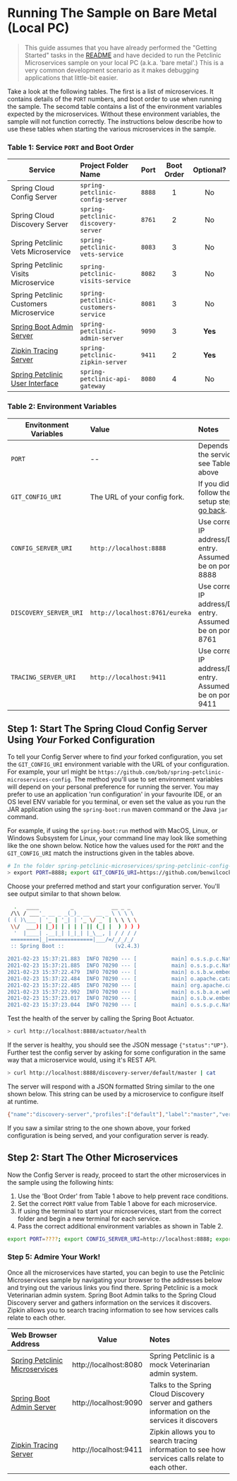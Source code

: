 # Running The Sample on Bare Metal (Local PC)

> This guide assumes that you have already performed the "Getting Started" tasks in the [README](README.md.old) and have decided to run the Petclinic Microservices sample on your local PC (a.k.a. 'bare metal'.) This is a very common development scenario as it makes debugging applications that little-bit easier.

Take a look at the following tables. The first is a list of microservices. It contains details of the `PORT` numbers, and boot order to use when running the sample. The secomd table contains a list of the environment variables expected by the microservices. Without these environment variables, the sample will not function correctly. The instructions below describe how to use these tables when starting the various microservices in the sample.

### Table 1: Service `PORT` and Boot Order

| Service                                                               | Project Folder Name | Port | Boot Order | Optional? |
| --------------------------------------------------------------------- | :------------------ |:----:|:----------:|:---------:|
| Spring Cloud Config Server                                            | `spring-petclinic-config-server` | `8888` | 1          | No        |
| Spring Cloud Discovery Server                                         | `spring-petclinic-discovery-server` | `8761` | 2          | No        |
| Spring Petclinic Vets Microservice                                    | `spring-petclinic-vets-service` | `8083` | 3          | No        |
| Spring Petclinic Visits Microservice                                  | `spring-petclinic-visits-service` | `8082` | 3          | No        |
| Spring Petclinic Customers Microservice                               | `spring-petclinic-customers-service` | `8081` | 3          | No        |
| [Spring Boot Admin Server](http://localhost:9090)                     | `spring-petclinic-admin-server` | `9090` | 3          | **Yes**       |
| [Zipkin Tracing Server](http://localhost:9411)                        | `spring-petclinic-zipkin-server` | `9411` | 2          | **Yes**       |
| [Spring Petclinic User Interface](http://localhost:8080)              | `spring-petclinic-api-gateway` | `8080` | 4          | No        |

### Table 2: Environment Variables

| Envitonment Variables                 | Value | Notes      |
| ------------------------------------- |:----- |:---------- |
| `PORT`                                | -- | Depends on the service, see Table 1 above |
| `GIT_CONFIG_URI`                      | The URL of your config fork. | If you didn't follow the setup steps, [go back](README.md.old). |
| `CONFIG_SERVER_URI`                   | `http://localhost:8888`             | Use correct IP address/DNS entry. Assumed to be on port 8888 |
| `DISCOVERY_SERVER_URI`                | `http://localhost:8761/eureka`      | Use correct IP address/DNS entry. Assumed to be on port 8761 |
| `TRACING_SERVER_URI`                  | `http://localhost:9411`             | Use correct IP address/DNS entry. Assumed to be on port 9411 |

## Step 1: Start The Spring Cloud Config Server Using _Your_ Forked Configuration

To tell your Config Server where to find _your_ forked configuration, you set the `GIT_CONFIG_URI` environment variable with the URL of your configuration. For example, your url might be `https://github.com/bob/spring-petclinic-microservices-config`. The method you'll use to set environment variables will depend on your personal preference for running the server. You may prefer to use an application 'run configuration' in your favourite IDE, or an OS level ENV variable for you terminal, or even set the value as you run the JAR application using the `spring-boot:run` maven command or the Java `jar` command.

For example, if using the `spring-boot:run` method with MacOS, Linux, or Windows Subsystem for Linux, your command line may look like something like the one shown below. Notice how the values used for the `PORT` and the `GIT_CONFIG_URI` match the instructions given in the tables above.

```bash
# In the folder spring-petclinic-microservices/spring-petclinic-config-server
> export PORT=8888; export GIT_CONFIG_URI=https://github.com/benwilcock/spring-petclinic-microservices-config; ../mvnw package spring-boot:run
```

Choose your preferred method and start your configuration server. You'll see output similar to that shown below.

```bash
  .   ____          _            __ _ _
 /\\ / ___'_ __ _ _(_)_ __  __ _ \ \ \ \
( ( )\___ | '_ | '_| | '_ \/ _` | \ \ \ \
 \\/  ___)| |_)| | | | | || (_| |  ) ) ) )
  '  |____| .__|_| |_|_| |_\__, | / / / /
 =========|_|==============|___/=/_/_/_/
 :: Spring Boot ::                (v2.4.3)

2021-02-23 15:37:21.883  INFO 70290 --- [           main] o.s.s.p.c.NativeConfigServerApplication  : Starting NativeConfigServerApplication using Java 11.0.10 on nuc-pop-os with PID 70290
2021-02-23 15:37:21.885  INFO 70290 --- [           main] o.s.s.p.c.NativeConfigServerApplication  : No active profile set, falling back to default profiles: default
2021-02-23 15:37:22.479  INFO 70290 --- [           main] o.s.b.w.embedded.tomcat.TomcatWebServer  : Tomcat initialized with port(s): 8888 (http)
2021-02-23 15:37:22.484  INFO 70290 --- [           main] o.apache.catalina.core.StandardService   : Starting service [Tomcat]
2021-02-23 15:37:22.485  INFO 70290 --- [           main] org.apache.catalina.core.StandardEngine  : Starting Servlet engine: [Apache Tomcat/9.0.41]
2021-02-23 15:37:22.992  INFO 70290 --- [           main] o.s.b.a.e.web.EndpointLinksResolver      : Exposing 15 endpoint(s) beneath base path '/actuator'
2021-02-23 15:37:23.017  INFO 70290 --- [           main] o.s.b.w.embedded.tomcat.TomcatWebServer  : Tomcat started on port(s): 8888 (http) with context path ''
2021-02-23 15:37:23.044  INFO 70290 --- [           main] o.s.s.p.c.NativeConfigServerApplication  : Started NativeConfigServerApplication in 1.409 seconds (JVM running for 1.611)
```

Test the health of the server by calling the Spring Boot Actuator.

```bash
> curl http://localhost:8888/actuator/health
```

If the server is healthy, you should see the JSON message `{"status":"UP"}`. Further test the config server by asking for some configuration in the same way that a microservice would, using it's REST API.

```bash
> curl http://localhost:8888/discovery-server/default/master | cat
```

The server will respond with a JSON formatted String similar to the one shown below. This string can be used by a microservice to configure itself at runtime.

```bash
{"name":"discovery-server","profiles":["default"],"label":"master","version":"dc238242bc68e1f3de2ab9c17e71f4a2db139925","state":null,"propertySources":[{"name":"https://github.com/benwilcock/spring-petclinic-microservices-config/discovery-server.yml","source":{"eureka.instance.hostname":"localhost","eureka.client.registerWithEureka":false,"eureka.client.fetchRegistry":false,"eureka.client.serviceUrl.defaultZone":"http://${eureka.instance.hostname}:${server.port}/eureka/"}},{"name":"https://github.com/benwilcock/spring-petclinic-microservices-config/application.yml","source":{"server.port":"${PORT}","server.shutdown":"graceful","eureka.client.serviceUrl.defaultZone":"${DISCOVERY_SERVER_URI}","eureka.client.healthcheck.enabled":true,"eureka.instance.preferIpAddress":true,"spring.zipkin.enabled":true,"spring.zipkin.baseUrl":"${TRACING_SERVER_URI}","spring.datasource.schema":"classpath*:db/hsqldb/schema.sql","spring.datasource.data":"classpath*:db/hsqldb/data.sql","spring.cloud.refresh.refreshable":false,"spring.jpa.open-in-view":false,"spring.jpa.hibernate.ddl-auto":"none","management.port":"${PORT}","management.security.enabled":false,"management.endpoints.web.exposure.include":"*","management.endpoint.health.show-details":"ALWAYS","management.endpoint.metrics.enabled":true,"management.endpoint.prometheus.enabled":true}}]}
```

If you saw a similar string to the one shown above, your forked configuration is being served, and your configuration server is ready.

## Step 2: Start The Other Microservices

Now the Config Server is ready, proceed to start the other microservices in the sample using the following hints:

1. Use the 'Boot Order' from Table 1 above to help prevent race conditions.
1. Set the correct `PORT` value from Table 1 above for each microservice. 
1. If using the terminal to start your microservices, start from the correct folder and begin a new terminal for each service.
1. Pass the correct additional environment variables as shown in Table 2.

```bash
export PORT=????; export CONFIG_SERVER_URI=http://localhost:8888; export DISCOVERY_SERVER_URI=http://localhost:8761/eureka
```

### Step 5: Admire Your Work!

Once all the microservices have started, you can begin to use the Petclinic Microservices sample by navigating your browser to the addresses below and trying out the various links you find there. Spring Petclinic is a mock Veterinarian admin system. Spring Boot Admin talks to the Spring Cloud Discovery server and gathers information on the services it discovers. Zipkin allows you to search tracing information to see how services calls relate to each other.

| Web Browser Address                                                   | Value                 | Notes       |
|:--------------------------------------------------------------------- |:---------------------:|:----------- |
| [Spring Petclinic Microservices](http://localhost:8080)               | http://localhost:8080 | Spring Petclinic is a mock Veterinarian admin system. |
| [Spring Boot Admin Server](http://localhost:9090)                     | http://localhost:9090 | Talks to the Spring Cloud Discovery server and gathers information on the services it discovers |
| [Zipkin Tracing Server](http://localhost:9411)                        | http://localhost:9411 | Zipkin allows you to search tracing information to see how services calls relate to each other. |

